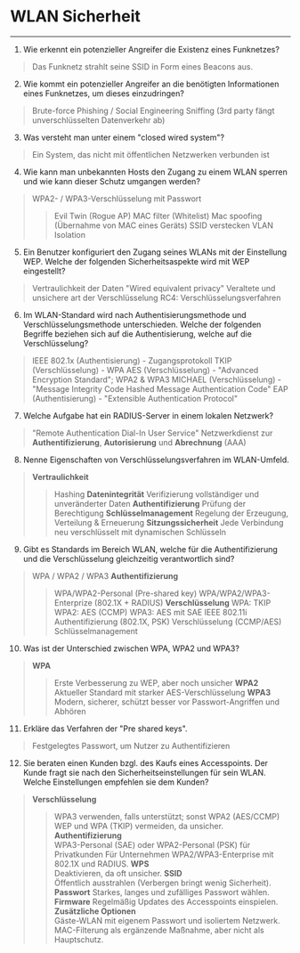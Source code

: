 # WLAN Sicherheit
___
1. Wie erkennt ein potenzieller Angreifer die Existenz eines Funknetzes?
> Das Funknetz strahlt seine SSID in Form eines Beacons aus.

2. Wie kommt ein potenzieller Angreifer an die benötigten Informationen eines Funknetzes, um dieses einzudringen?
> Brute-force
> Phishing / Social Engineering
> Sniffing (3rd party fängt unverschlüsselten Datenverkehr ab)

3. Was versteht man unter einem "closed wired system"?
> Ein System, das nicht mit öffentlichen Netzwerken verbunden ist

4. Wie kann man unbekannten Hosts den Zugang zu einem WLAN sperren und wie kann dieser Schutz umgangen werden?
> WPA2- / WPA3-Verschlüsselung mit Passwort
>> Evil Twin (Rogue AP)
> MAC filter (Whitelist)
>> Mac spoofing (Übernahme von MAC eines Geräts)
> SSID verstecken
> VLAN Isolation

5. Ein Benutzer konfiguriert den Zugang seines WLANs mit der Einstellung WEP. Welche der folgenden Sicherheitsaspekte wird mit WEP eingestellt?
> Vertraulichkeit der Daten
> "Wired equivalent privacy"
> Veraltete und unsichere art der Verschlüsselung
> RC4: Verschlüsselungsverfahren

6. Im WLAN-Standard wird nach Authentisierungsmethode und Verschlüsselungsmethode unterschieden. Welche der folgenden Begriffe beziehen sich auf die Authentisierung, welche auf die Verschlüsselung?
> IEEE 802.1x (Authentisierung) - Zugangsprotokoll
> TKIP (Verschlüsselung) - WPA
> AES (Verschlüsselung) - "Advanced Encryption Standard"; WPA2 & WPA3
> MICHAEL (Verschlüsselung) - "Message Integrity Code Hashed Message Authentication Code"
> EAP (Authentisierung) - "Extensible Authentication Protocol"

7. Welche Aufgabe hat ein RADIUS-Server in einem lokalen Netzwerk?
> "Remote Authentication Dial-In User Service"
> Netzwerkdienst zur **Authentifizierung**, **Autorisierung** und **Abrechnung** (AAA)

8. Nenne Eigenschaften von Verschlüsselungsverfahren im WLAN-Umfeld.
> **Vertraulichkeit**
>> Hashing
> **Datenintegrität**
>> Verifizierung vollständiger und unveränderter Daten
> **Authentifizierung**
>> Prüfung der Berechtigung
>**Schlüsselmanagement**
>> Regelung der Erzeugung, Verteilung & Erneuerung
> **Sitzungssicherheit**
>> Jede Verbindung neu verschlüsselt mit dynamischen Schlüsseln

9. Gibt es Standards im Bereich WLAN, welche für die Authentifizierung und die Verschlüsselung gleichzeitig verantwortlich sind?
> WPA / WPA2 / WPA3
> **Authentifizierung**
>> WPA/WPA2-Personal (Pre-shared key)
>> WPA/WPA2/WPA3-Enterprize (802.1X + RADIUS)
> **Verschlüsselung**
>> WPA: TKIP
>> WPA2: AES (CCMP)
>> WPA3: AES mit SAE
> IEEE 802.11i
>> Authentifizierung (802.1X, PSK)
>> Verschlüsselung (CCMP/AES)
>> Schlüsselmanagement

10. Was ist der Unterschied zwischen WPA, WPA2 und WPA3?
> **WPA**
>> Erste Verbesserung zu WEP, aber noch unsicher
> **WPA2**
>> Aktueller Standard mit starker AES-Verschlüsselung
> **WPA3**
>> Modern, sicherer, schützt besser vor Passwort-Angriffen und Abhören

11. Erkläre das Verfahren der "Pre shared keys".
> Festgelegtes Passwort, um Nutzer zu Authentifizieren

12. Sie beraten einen Kunden bzgl. des Kaufs eines Accesspoints. Der Kunde fragt sie nach den Sicherheitseinstellungen für sein WLAN. Welche Einstellungen empfehlen sie dem Kunden?
> **Verschlüsselung**  
>> WPA3 verwenden, falls unterstützt; sonst WPA2 (AES/CCMP)  
>> WEP und WPA (TKIP) vermeiden, da unsicher.
> **Authentifizierung**  
>> WPA3-Personal (SAE) oder WPA2-Personal (PSK) für Privatkunden
>> Für Unternehmen WPA2/WPA3-Enterprise mit 802.1X und RADIUS.
> **WPS**  
>> Deaktivieren, da oft unsicher.
> **SSID**  
>> Öffentlich ausstrahlen (Verbergen bringt wenig Sicherheit).
> **Passwort** 
>> Starkes, langes und zufälliges Passwort wählen.
> **Firmware**
>> Regelmäßig Updates des Accesspoints einspielen.
> **Zusätzliche Optionen**  
>> Gäste-WLAN mit eigenem Passwort und isoliertem Netzwerk.  
    MAC-Filterung als ergänzende Maßnahme, aber nicht als Hauptschutz.

